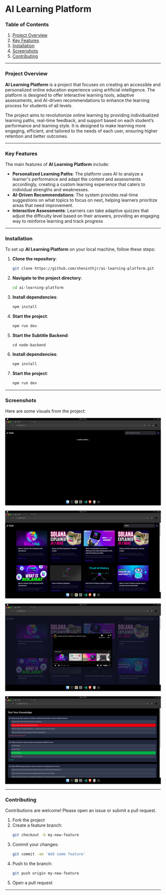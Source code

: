 # **AI Learning Platform**

### **Table of Contents**
1. [Project Overview](#project-overview)
2. [Key Features](#key-features)
3. [Installation](#installation)
4. [Screenshots](#screenshots)
5. [Contributing](#contributing)

---

### **Project Overview**

**AI Learning Platform** is a project that focuses on creating an accessible and personalized online education experience using artificial intelligence. The platform is designed to offer interactive learning tools, adaptive assessments, and AI-driven recommendations to enhance the learning process for students of all levels.

The project aims to revolutionize online learning by providing individualized learning paths, real-time feedback, and support based on each student’s performance and learning style. It is designed to make learning more engaging, efficient, and tailored to the needs of each user, ensuring higher retention and better outcomes.

---

### **Key Features**

The main features of **AI Learning Platform** include:

- **Personalized Learning Paths**: The platform uses AI to analyze a learner's performance and adapt the content and assessments accordingly, creating a custom learning experience that caters to individual strengths and weaknesses.
- **AI-Driven Recommendations**: The system provides real-time suggestions on what topics to focus on next, helping learners prioritize areas that need improvement.
- **Interactive Assessments**: Learners can take adaptive quizzes that adjust the difficulty level based on their answers, providing an engaging way to reinforce learning and track progress

---



### **Installation**

To set up **AI Learning Platform** on your local machine, follow these steps:

1. **Clone the repository**:
    ```bash
    git clone https://github.com/sheninthjr/ai-learning-platform.git
    ```
2. **Navigate to the project directory**:
    ```bash
    cd ai-learning-platform
    ```
3. **Install dependencies**:
    ```bash
    npm install
    ```
4. **Start the project**:
    ```bash
    npm run dev
    ```
5. **Start the Subtitle Backend**:
    ```
    cd node-backend
    ```
6. **Install dependencies**:
    ```bash
    npm install
    ```
7. **Start the project**:
    ```bash
    npm run dev
    ```
---

### **Screenshots**

Here are some visuals from the project:

![Screenshot 1](/app/images/1.png)  

![Screenshot 2](/app/images/2.png)  

![Screenshot 3](/app/images/3.png)  

![Screenshot 4](/app/images/test.png)  

---

### **Contributing**

Contributions are welcome! Please open an issue or submit a pull request.

1. Fork the project
2. Create a feature branch:
    ```bash
    git checkout -b my-new-feature
    ```
3. Commit your changes:
    ```bash
    git commit -am 'Add some feature'
    ```
4. Push to the branch:
    ```bash
    git push origin my-new-feature
    ```
5. Open a pull request

---
